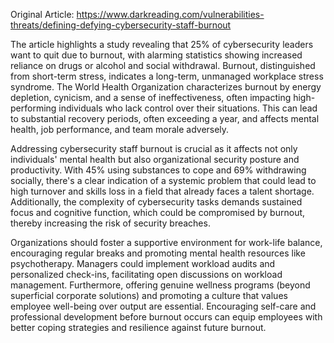 Original Article: https://www.darkreading.com/vulnerabilities-threats/defining-defying-cybersecurity-staff-burnout

The article highlights a study revealing that 25% of cybersecurity leaders want to quit due to burnout, with alarming statistics showing increased reliance on drugs or alcohol and social withdrawal. Burnout, distinguished from short-term stress, indicates a long-term, unmanaged workplace stress syndrome. The World Health Organization characterizes burnout by energy depletion, cynicism, and a sense of ineffectiveness, often impacting high-performing individuals who lack control over their situations. This can lead to substantial recovery periods, often exceeding a year, and affects mental health, job performance, and team morale adversely.

Addressing cybersecurity staff burnout is crucial as it affects not only individuals' mental health but also organizational security posture and productivity. With 45% using substances to cope and 69% withdrawing socially, there's a clear indication of a systemic problem that could lead to high turnover and skills loss in a field that already faces a talent shortage. Additionally, the complexity of cybersecurity tasks demands sustained focus and cognitive function, which could be compromised by burnout, thereby increasing the risk of security breaches.

Organizations should foster a supportive environment for work-life balance, encouraging regular breaks and promoting mental health resources like psychotherapy. Managers could implement workload audits and personalized check-ins, facilitating open discussions on workload management. Furthermore, offering genuine wellness programs (beyond superficial corporate solutions) and promoting a culture that values employee well-being over output are essential. Encouraging self-care and professional development before burnout occurs can equip employees with better coping strategies and resilience against future burnout.